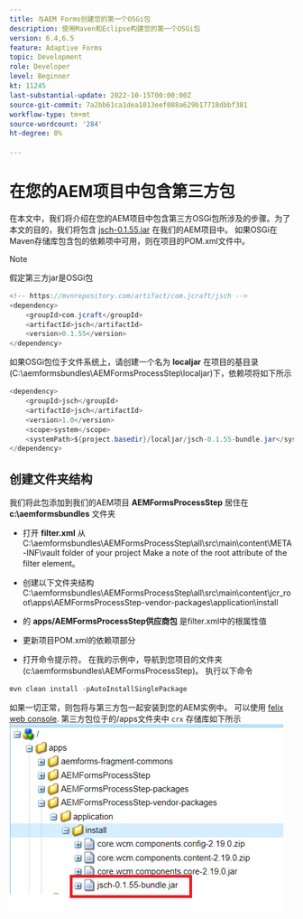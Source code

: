 ```yaml
---
title: 与AEM Forms创建您的第一个OSGi包
description: 使用Maven和Eclipse构建您的第一个OSGi包
version: 6.4,6.5
feature: Adaptive Forms
topic: Development
role: Developer
level: Beginner
kt: 11245
last-substantial-update: 2022-10-15T00:00:00Z
source-git-commit: 7a2bb61ca1dea1013eef088a629b17718dbbf381
workflow-type: tm+mt
source-wordcount: '284'
ht-degree: 0%

---
```


# 在您的AEM项目中包含第三方包

在本文中，我们将介绍在您的AEM项目中包含第三方OSGi包所涉及的步骤。为了本文的目的，我们将包含 [jsch-0.1.55.jar](https://repo1.maven.org/maven2/com/jcraft/jsch/0.1.55/jsch-0.1.55.jar) 在我们的AEM项目中。  如果OSGi在Maven存储库包含包的依赖项中可用，则在项目的POM.xml文件中。

>[!NOTE]
> 假定第三方jar是OSGi包

```java
<!-- https://mvnrepository.com/artifact/com.jcraft/jsch -->
<dependency>
    <groupId>com.jcraft</groupId>
    <artifactId>jsch</artifactId>
    <version>0.1.55</version>
</dependency>
```

如果OSGi包位于文件系统上，请创建一个名为 **localjar** 在项目的基目录(C:\aemformsbundles\AEMFormsProcessStep\localjar)下，依赖项将如下所示

```java
<dependency>
    <groupId>jsch</groupId>
    <artifactId>jsch</artifactId>
    <version>1.0</version>
    <scope>system</scope>
    <systemPath>${project.basedir}/localjar/jsch-0.1.55-bundle.jar</systemPath>
</dependency>
```

## 创建文件夹结构

我们将此包添加到我们的AEM项目 **AEMFormsProcessStep** 居住在 **c:\aemformsbundles** 文件夹

* 打开 **filter.xml** 从C:\aemformsbundles\AEMFormsProcessStep\all\src\main\content\META-INF\vault folder of your project Make a note of the root attribute of the filter element。

* 创建以下文件夹结构C:\aemformsbundles\AEMFormsProcessStep\all\src\main\content\jcr_root\apps\AEMFormsProcessStep-vendor-packages\application\install
* 的 **apps/AEMFormsProcessStep供应商包** 是filter.xml中的根属性值
* 更新项目POM.xml的依赖项部分
* 打开命令提示符。 在我的示例中，导航到您项目的文件夹(c:\aemformsbundles\AEMFormsProcessStep)。 执行以下命令

```java
mvn clean install -pAutoInstallSinglePackage
```

如果一切正常，则包将与第三方包一起安装到您的AEM实例中。 可以使用 [felix web console](http://localhost:4502/system/console/bundles). 第三方包位于的/apps文件夹中 `crx` 存储库如下所示
![第三方](assets/custom-bundle1.png)



